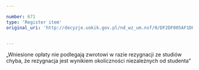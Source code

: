 ```yaml
---

number: 671
type: 'Register item'
original_uri: 'http://decyzje.uokik.gov.pl/nd_wz_um.nsf/0/DF2DF005AF1DCFEEC12572DD0032964B?OpenDocument'


---
```


„Wniesione opłaty nie podlegają zwrotowi w razie rezygnacji ze studiów chyba, że rezygnacja jest wynikiem okoliczności niezależnych od studenta”
